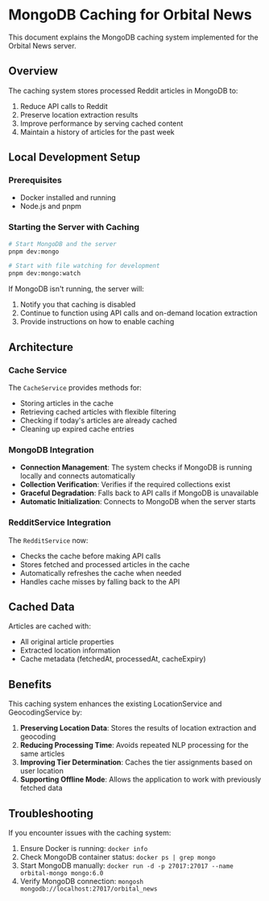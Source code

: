 # MongoDB Caching for Orbital News

This document explains the MongoDB caching system implemented for the Orbital News server.

## Overview

The caching system stores processed Reddit articles in MongoDB to:

1. Reduce API calls to Reddit
2. Preserve location extraction results
3. Improve performance by serving cached content
4. Maintain a history of articles for the past week

## Local Development Setup

### Prerequisites

- Docker installed and running
- Node.js and pnpm

### Starting the Server with Caching

```bash
# Start MongoDB and the server
pnpm dev:mongo

# Start with file watching for development
pnpm dev:mongo:watch
```

If MongoDB isn't running, the server will:
1. Notify you that caching is disabled
2. Continue to function using API calls and on-demand location extraction
3. Provide instructions on how to enable caching

## Architecture

### Cache Service

The `CacheService` provides methods for:
- Storing articles in the cache
- Retrieving cached articles with flexible filtering
- Checking if today's articles are already cached
- Cleaning up expired cache entries

### MongoDB Integration

- **Connection Management**: The system checks if MongoDB is running locally and connects automatically
- **Collection Verification**: Verifies if the required collections exist
- **Graceful Degradation**: Falls back to API calls if MongoDB is unavailable
- **Automatic Initialization**: Connects to MongoDB when the server starts

### RedditService Integration

The `RedditService` now:
- Checks the cache before making API calls
- Stores fetched and processed articles in the cache
- Automatically refreshes the cache when needed
- Handles cache misses by falling back to the API

## Cached Data

Articles are cached with:
- All original article properties
- Extracted location information
- Cache metadata (fetchedAt, processedAt, cacheExpiry)

## Benefits

This caching system enhances the existing LocationService and GeocodingService by:

1. **Preserving Location Data**: Stores the results of location extraction and geocoding
2. **Reducing Processing Time**: Avoids repeated NLP processing for the same articles
3. **Improving Tier Determination**: Caches the tier assignments based on user location
4. **Supporting Offline Mode**: Allows the application to work with previously fetched data

## Troubleshooting

If you encounter issues with the caching system:

1. Ensure Docker is running: `docker info`
2. Check MongoDB container status: `docker ps | grep mongo`
3. Start MongoDB manually: `docker run -d -p 27017:27017 --name orbital-mongo mongo:6.0`
4. Verify MongoDB connection: `mongosh mongodb://localhost:27017/orbital_news`
